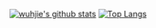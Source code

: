 

[![wuhjie's github stats](https://github-readme-stats.vercel.app/api?username=wuhjie&count_private=true&show_icons=true&theme=dark)](https://github.com/anuraghazra/github-readme-stats)
[![Top Langs](https://github-readme-stats.vercel.app/api/top-langs/?username=wuhjie&layout=compact)](https://github.com/anuraghazra/github-readme-stats)
